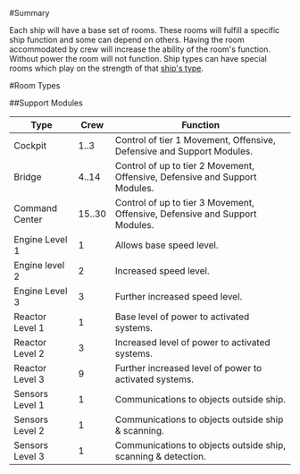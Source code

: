 #Summary

Each ship will have a base set of rooms.
These rooms will fulfill a specific ship function and some can depend on others.
Having the room accommodated by crew will increase the ability of the room's function.
Without power the room will not function.
Ship types can have special rooms which play on the strength of that [ship's type](Ship-Type.md).

#Room Types

##Support Modules

Type           |   Crew    |   Function
---------------|-----------|----------------
Cockpit        | 1..3      | Control of tier 1 Movement, Offensive, Defensive and Support Modules.  
Bridge         | 4..14     | Control of up to tier 2 Movement, Offensive, Defensive and Support Modules.  
Command Center | 15..30    | Control of up to tier 3 Movement, Offensive, Defensive and Support Modules.  
Engine Level 1 | 1         | Allows base speed level.
Engine level 2 | 2         | Increased speed level.
Engine Level 3 | 3         | Further increased speed level.
Reactor Level 1| 1         | Base level of power to activated systems. 
Reactor Level 2| 3         | Increased level of power to activated systems.
Reactor Level 3| 9         | Further increased level of power to activated systems.
Sensors Level 1| 1         | Communications to objects outside ship.
Sensors Level 2| 1         | Communications to objects outside ship & scanning.
Sensors Level 3| 1         | Communications to objects outside ship, scanning & detection.
